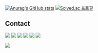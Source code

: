 [![Anurag's GitHub stats](https://github-readme-stats.vercel.app/api?username=taeyong-k&show_icons=true&theme=radical)](https://github.com/anuraghazra/github-readme-stats)
[![Solved.ac 프로필](http://mazassumnida.wtf/api/v2/generate_badge?boj={taetong-k})](https://solved.ac/{taetong-k})

<h2>Contact</h2>
<p>
  <a alt="" href="#" target="_blink"><img src="https://img.shields.io/badge/kakao-black?logo=kakaotalk"></a>
  <a alt="" href="#" target="_blink"><img src="https://img.shields.io/badge/Tistory-orange?logo=tistory"></a>
  <a alt="" href="#" target="_blink"><img src="https://img.shields.io/badge/Notion-gray?logo=notion"></a>
  <a alt="" href="#" target="_blink"><img src="https://img.shields.io/badge/what-red"></a>
  <a alt="" href="#" target="_blink"><img src="https://img.shields.io/badge/what-green"></a>
  <a alt="" href="#" target="_blink"><img src="https://img.shields.io/badge/what-blue"></a>
</p>

<img src="http://mazandi.herokuapp.com/api?handle={handle}&theme=dark"/>
